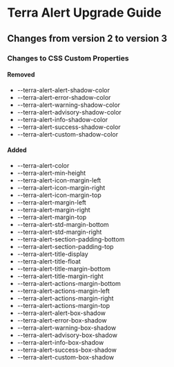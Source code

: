 # Terra Alert Upgrade Guide

## Changes from version 2 to version 3

### Changes to CSS Custom Properties

#### Removed
* --terra-alert-alert-shadow-color
* --terra-alert-error-shadow-color
* --terra-alert-warning-shadow-color
* --terra-alert-advisory-shadow-color
* --terra-alert-info-shadow-color
* --terra-alert-success-shadow-color
* --terra-alert-custom-shadow-color

#### Added
* --terra-alert-color
* --terra-alert-min-height
* --terra-alert-icon-margin-left
* --terra-alert-icon-margin-right
* --terra-alert-icon-margin-top
* --terra-alert-margin-left
* --terra-alert-margin-right
* --terra-alert-margin-top
* --terra-alert-std-margin-bottom
* --terra-alert-std-margin-right
* --terra-alert-section-padding-bottom
* --terra-alert-section-padding-top
* --terra-alert-title-display
* --terra-alert-title-float
* --terra-alert-title-margin-bottom
* --terra-alert-title-margin-right
* --terra-alert-actions-margin-bottom
* --terra-alert-actions-margin-left
* --terra-alert-actions-margin-right
* --terra-alert-actions-margin-top
* --terra-alert-alert-box-shadow
* --terra-alert-error-box-shadow
* --terra-alert-warning-box-shadow
* --terra-alert-advisory-box-shadow
* --terra-alert-info-box-shadow
* --terra-alert-success-box-shadow
* --terra-alert-custom-box-shadow
